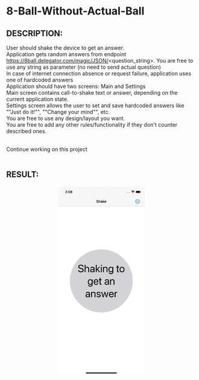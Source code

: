 # 8-Ball-Without-Actual-Ball

## DESCRIPTION:
User should shake the device to get an answer.<br />
Application gets random answers from endpoint https://8ball.delegator.com/magic/JSON/<question_string>. You are free to use any string as parameter (no need to send actual question) <br />
In case of internet connection absence or request failure, application uses one of hardcoded answers<br />
Application should have two screens: Main and Settings<br />
Main screen contains call-to-shake text or answer, depending on the current application state.<br />
Settings screen allows the user to set and save hardcoded answers  like ""Just do it!"", ""Change your mind"", etc.<br />
You are free to use any design/layout you want.<br />
You are free to add any other rules/functionality if they don't counter described ones.<br /><br />

Continue working on this project<br /><br />

## RESULT:

<img src="https://raw.githubusercontent.com/VladPionerDevel/8-Ball-Without-Actual-Ball/main/8BallWithoutActualBall/screenshots/fileName.gif" height="500" style="display: block;margin: 20px auto;">

